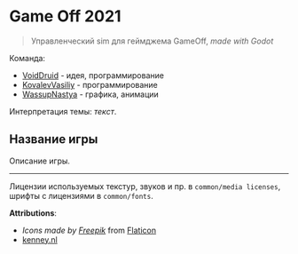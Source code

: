 # Game Off 2021

> Управленческий sim для геймджема GameOff, *made with Godot*

Команда:

- [VoidDruid](https://github.com/VoidDruid) - идея, программирование
- [KovalevVasiliy](https://github.com/KovalevVasiliy) - программирование
- [WassupNastya](https://github.com/WassupNastya) - графика, анимации

Интерпретация темы: *текст*.

## **Название игры**

Описание игры.

---

Лицензии используемых текстур, звуков и пр. в `common/media licenses`, шрифты с лицензиями в `common/fonts`.

**Attributions**:

- *Icons made by [Freepik](https://www.freepik.com)* from [Flaticon](https://www.flaticon.com/)
- [kenney.nl](https://kenney.nl/assets)
